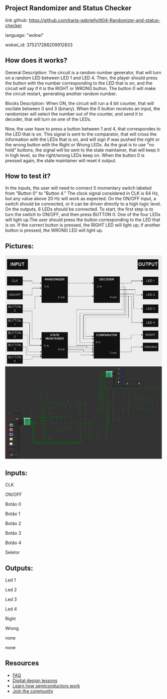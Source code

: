 ## Project Randomizer and Status Checker
link github: https://github.com/karla-gabrielly/tt04-Randomizer-and-status-checker

language: "wokwi"

wokwi_id: 375217288209912833

## How does it works?
General Description: The circuit is a random number generator, that will turn on a random LED between LED 1 and LED 4. Then, the player should press the button with the number corresponding to the LED that is on, and the circuit will say if it is the RIGHT or WRONG button. The button 0 will make the circuit restart, generating another random number.

Blocks Description: When ON, the circuit will run a 4 bit counter, that will oscilate between 0 and 3 (binary). When the 0 button receives an input, the randomizer will select the number out of the counter, and send it to decoder, that will turn on one of the LEDs.

Now, the user have to press a button between 1 and 4, that correspondes to the LED that is on. This signal is sent to the comparator, that will cross the information with the LEDs that is on, and will sign if was pushed the right or the wrong button with the Right or Wrong LEDs.
As the goal is to use "no hold" buttons, the signal will be sent to the state maintainer, that will keep it in high level, so the right/wrong LEDs keep on. When the button 0 is pressed again, the state maintainer will reset it output.

## How to test it?
In the inputs, the user will need to connect 5 momentary switch labeled from "Button 0" to "Button 4." The clock signal considered in CLK is 64 Hz, but any value above 20 Hz will work as expected. 
On the ON/OFF input, a switch should be connected, or it can be driven directly to a high logic level.
On the outputs, 6 LEDs should be connected.
To start, the first step is to turn the switch to ON/OFF, and then press BUTTON 0.
One of the four LEDs will light up.The user should press the button corresponding to the LED that is on. If the correct button is pressed, the RIGHT LED will light up; if another button is pressed, the WRONG LED will light up.

## Pictures:
<img src=diagrama-de-blocos.png>
<img src=Wokwi-circuit.png>

## Inputs:

CLK

ON/OFF

Botão 0

Botão 1

Botão 2

Botão 3

Botão 4

Seletor


## Outputs:

Led 1

Led 2

Led 3

Led 4

Right

Wrong

none

none

## Resources

- [FAQ](https://tinytapeout.com/faq/)
- [Digital design lessons](https://tinytapeout.com/digital_design/)
- [Learn how semiconductors work](https://tinytapeout.com/siliwiz/)
- [Join the community](https://discord.gg/rPK2nSjxy8)
